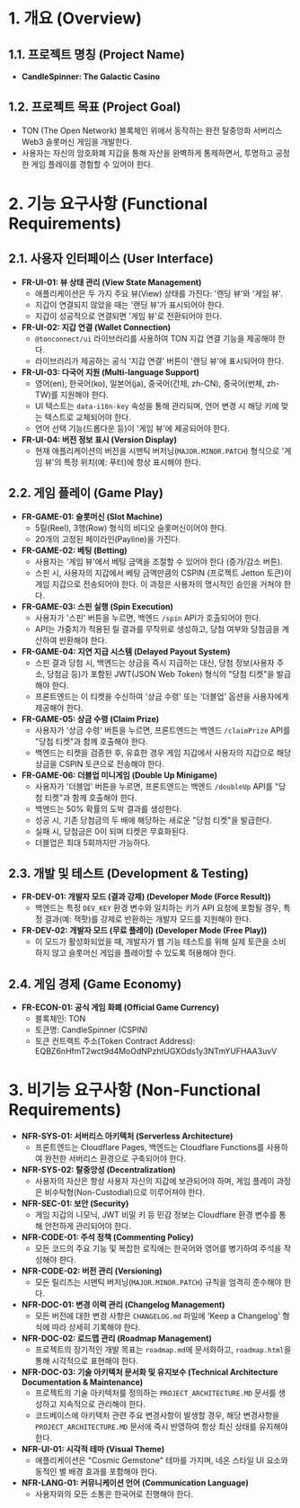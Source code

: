 # 1. 개요 (Overview)
## 1.1. 프로젝트 명칭 (Project Name)
- **CandleSpinner: The Galactic Casino**

## 1.2. 프로젝트 목표 (Project Goal)
- TON (The Open Network) 블록체인 위에서 동작하는 완전 탈중앙화 서버리스 Web3 슬롯머신 게임을 개발한다.
- 사용자는 자신의 암호화폐 지갑을 통해 자산을 완벽하게 통제하면서, 투명하고 공정한 게임 플레이를 경험할 수 있어야 한다.

# 2. 기능 요구사항 (Functional Requirements)
## 2.1. 사용자 인터페이스 (User Interface)
- **FR-UI-01: 뷰 상태 관리 (View State Management)**
  - 애플리케이션은 두 가지 주요 뷰(View) 상태를 가진다: '랜딩 뷰'와 '게임 뷰'.
  - 지갑이 연결되지 않았을 때는 '랜딩 뷰'가 표시되어야 한다.
  - 지갑이 성공적으로 연결되면 '게임 뷰'로 전환되어야 한다.
- **FR-UI-02: 지갑 연결 (Wallet Connection)**
  - `@tonconnect/ui` 라이브러리를 사용하여 TON 지갑 연결 기능을 제공해야 한다.
  - 라이브러리가 제공하는 공식 '지갑 연결' 버튼이 '랜딩 뷰'에 표시되어야 한다.
- **FR-UI-03: 다국어 지원 (Multi-language Support)**
  - 영어(en), 한국어(ko), 일본어(ja), 중국어(간체, zh-CN), 중국어(번체, zh-TW)를 지원해야 한다.
  - UI 텍스트는 `data-i18n-key` 속성을 통해 관리되며, 언어 변경 시 해당 키에 맞는 텍스트로 교체되어야 한다.
  - 언어 선택 기능(드롭다운 등)이 '게임 뷰'에 제공되어야 한다.
- **FR-UI-04: 버전 정보 표시 (Version Display)**
  - 현재 애플리케이션의 버전을 시맨틱 버저닝(`MAJOR.MINOR.PATCH`) 형식으로 '게임 뷰'의 특정 위치(예: 푸터)에 항상 표시해야 한다.

## 2.2. 게임 플레이 (Game Play)
- **FR-GAME-01: 슬롯머신 (Slot Machine)**
  - 5릴(Reel), 3행(Row) 형식의 비디오 슬롯머신이어야 한다.
  - 20개의 고정된 페이라인(Payline)을 가진다.
- **FR-GAME-02: 베팅 (Betting)**
  - 사용자는 '게임 뷰'에서 베팅 금액을 조절할 수 있어야 한다 (증가/감소 버튼).
  - 스핀 시, 사용자의 지갑에서 베팅 금액만큼의 CSPIN (프로젝트 Jetton 토큰)이 게임 지갑으로 전송되어야 한다. 이 과정은 사용자의 명시적인 승인을 거쳐야 한다.
- **FR-GAME-03: 스핀 실행 (Spin Execution)**
  - 사용자가 '스핀' 버튼을 누르면, 백엔드 `/spin` API가 호출되어야 한다.
  - API는 가중치가 적용된 릴 결과를 무작위로 생성하고, 당첨 여부와 당첨금을 계산하여 반환해야 한다.
- **FR-GAME-04: 지연 지급 시스템 (Delayed Payout System)**
  - 스핀 결과 당첨 시, 백엔드는 상금을 즉시 지급하는 대신, 당첨 정보(사용자 주소, 당첨금 등)가 포함된 JWT(JSON Web Token) 형식의 "당첨 티켓"을 발급해야 한다.
  - 프론트엔드는 이 티켓을 수신하여 '상금 수령' 또는 '더블업' 옵션을 사용자에게 제공해야 한다.
- **FR-GAME-05: 상금 수령 (Claim Prize)**
  - 사용자가 '상금 수령' 버튼을 누르면, 프론트엔드는 백엔드 `/claimPrize` API를 "당첨 티켓"과 함께 호출해야 한다.
  - 백엔드는 티켓을 검증한 후, 유효한 경우 게임 지갑에서 사용자의 지갑으로 해당 상금을 CSPIN 토큰으로 전송해야 한다.
- **FR-GAME-06: 더블업 미니게임 (Double Up Minigame)**
  - 사용자가 '더블업' 버튼을 누르면, 프론트엔드는 백엔드 `/doubleUp` API를 "당첨 티켓"과 함께 호출해야 한다.
  - 백엔드는 50% 확률의 도박 결과를 생성한다.
  - 성공 시, 기존 당첨금의 두 배에 해당하는 새로운 "당첨 티켓"을 발급한다.
  - 실패 시, 당첨금은 0이 되며 티켓은 무효화된다.
  - 더블업은 최대 5회까지만 가능하다.

## 2.3. 개발 및 테스트 (Development & Testing)
- **FR-DEV-01: 개발자 모드 (결과 강제) (Developer Mode (Force Result))**
  - 백엔드는 특정 `DEV_KEY` 환경 변수와 일치하는 키가 API 요청에 포함될 경우, 특정 결과(예: 잭팟)를 강제로 반환하는 개발자 모드를 지원해야 한다.
- **FR-DEV-02: 개발자 모드 (무료 플레이) (Developer Mode (Free Play))**
  - 이 모드가 활성화되었을 때, 개발자가 웹 기능 테스트를 위해 실제 토큰을 소비하지 않고 슬롯머신 게임을 플레이할 수 있도록 허용해야 한다.

## 2.4. 게임 경제 (Game Economy)
- **FR-ECON-01: 공식 게임 화폐 (Official Game Currency)**
  - 블록체인: TON
  - 토큰명: CandleSpinner (CSPIN)
  - 토큰 컨트랙트 주소(Token Contract Address): EQBZ6nHfmT2wct9d4MoOdNPzhtUGXOds1y3NTmYUFHAA3uvV

# 3. 비기능 요구사항 (Non-Functional Requirements)
- **NFR-SYS-01: 서버리스 아키텍처 (Serverless Architecture)**
  - 프론트엔드는 Cloudflare Pages, 백엔드는 Cloudflare Functions를 사용하여 완전한 서버리스 환경으로 구축되어야 한다.
- **NFR-SYS-02: 탈중앙성 (Decentralization)**
  - 사용자의 자산은 항상 사용자 자신의 지갑에 보관되어야 하며, 게임 플레이 과정은 비수탁형(Non-Custodial)으로 이루어져야 한다.
- **NFR-SEC-01: 보안 (Security)**
  - 게임 지갑의 니모닉, JWT 비밀 키 등 민감 정보는 Cloudflare 환경 변수를 통해 안전하게 관리되어야 한다.
- **NFR-CODE-01: 주석 정책 (Commenting Policy)**
  - 모든 코드의 주요 기능 및 복잡한 로직에는 한국어와 영어를 병기하여 주석을 작성해야 한다.
- **NFR-CODE-02: 버전 관리 (Versioning)**
  - 모든 릴리즈는 시맨틱 버저닝(`MAJOR.MINOR.PATCH`) 규칙을 엄격히 준수해야 한다.
- **NFR-DOC-01: 변경 이력 관리 (Changelog Management)**
  - 모든 버전에 대한 변경 사항은 `CHANGELOG.md` 파일에 'Keep a Changelog' 형식에 따라 상세히 기록해야 한다.
- **NFR-DOC-02: 로드맵 관리 (Roadmap Management)**
  - 프로젝트의 장기적인 개발 목표는 `roadmap.md`에 문서화하고, `roadmap.html`을 통해 시각적으로 표현해야 한다.
- **NFR-DOC-03: 기술 아키텍처 문서화 및 유지보수 (Technical Architecture Documentation & Maintenance)**
  - 프로젝트의 기술 아키텍처를 정의하는 `PROJECT_ARCHITECTURE.MD` 문서를 생성하고 지속적으로 관리해야 한다.
  - 코드베이스에 아키텍처 관련 주요 변경사항이 발생할 경우, 해당 변경사항을 `PROJECT_ARCHITECTURE.MD` 문서에 즉시 반영하여 항상 최신 상태를 유지해야 한다.
- **NFR-UI-01: 시각적 테마 (Visual Theme)**
  - 애플리케이션은 "Cosmic Gemstone" 테마를 가지며, 네온 스타일 UI 요소와 동적인 별 배경 효과를 포함해야 한다.
- **NFR-LANG-01: 커뮤니케이션 언어 (Communication Language)**
  - 사용자와의 모든 소통은 한국어로 진행해야 한다.
